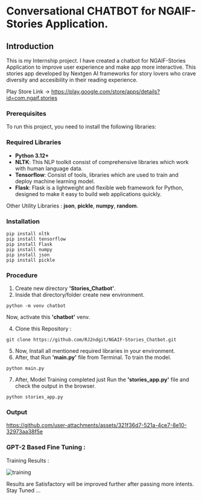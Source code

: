 # Conversational CHATBOT for NGAIF-Stories Application.

## Introduction

This is my Internship project. I have created a chatbot for NGAIF-Stories Application to improve user experience and make app more interactive. 
This stories app developed by Nextgen AI frameworks for story lovers who crave diversity and accesibility in their reading experience.

Play Store Link -> https://play.google.com/store/apps/details?id=com.ngaif.stories

### Prerequisites
To run this project, you need to install the following libraries:
### Required Libraries

- **Python 3.12+**
- **NLTK**: This NLP toolkit consist of comprehensive libraries which work with human language data.
- **Tensorflow**: Consist of tools, libraries which are used to train and deploy machine learning model.
- **Flask**: Flask is a lightweight and flexible web framework for Python, designed to make it easy to build web applications quickly. 

Other Utility Libraries : **json**, **pickle**, **numpy**, **random**.

### Installation

   ```
   pip install nltk
   pip install tensorflow
   pip install Flask
   pip install numpy
   pip install json
   pip install pickle
   ```

### Procedure

1.   Create new directory **'Stories_Chatbot'**.
2.   Inside that directory/folder create new environment.
   
   ```
   python -m venv chatbot
   ```

  Now, activate this **'chatbot'** venv.
  
4.   Clone this Repository :

   ```
   git clone https://github.com/RJ2ndgit/NGAIF-Stories_Chatbot.git
   ```
5.   Now, Install all mentioned required libraries in your environment.
6.   After, that Run **'main.py'** file from Terminal. To train the model.
   ```
   python main.py
   ``` 
7.   After, Model Training completed just Run the **'stories_app.py'** file and check the output in the browser.
   ```
   python stories_app.py
   ```





### Output

https://github.com/user-attachments/assets/321f36d7-521a-4ce7-8e10-32973aa38f5e


### GPT-2 Based Fine Tuning :

Training Results :

![training](https://github.com/user-attachments/assets/177099b8-9762-4d7b-b6eb-fc8ca96b2239)

Results are Satisfactory will be improved further after passing more intents. Stay Tuned ...

